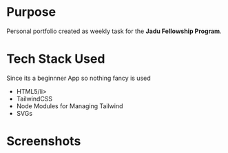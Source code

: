 # Purpose
Personal portfolio created as weekly task for the **Jadu Fellowship Program**.

# Tech Stack Used
Since its a beginnner App so nothing fancy is used 

<ul>
<li>HTML5/li>
<li>TailwindCSS</li>
<li>Node Modules for Managing Tailwind</li>
<li>SVGs</li>
</ul>

# Screenshots

